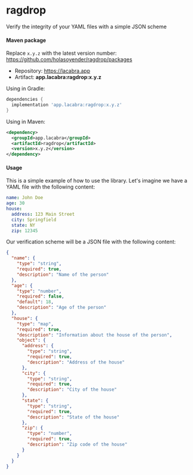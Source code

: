 # ragdrop
Verify the integrity of your YAML files with a simple JSON scheme

#### Maven package

Replace `x.y.z` with the latest version number: https://github.com/holasoyender/ragdrop/packages

* Repository: https://lacabra.app
* Artifact: **app.lacabra:ragdrop:x.y.z**

Using in Gradle:
```gradle
dependencies {
  implementation 'app.lacabra:ragdrop:x.y.z'
}
```

Using in Maven:
```xml
<dependency>
  <groupId>app.lacabra</groupId>
  <artifactId>ragdrop</artifactId>
  <version>x.y.z</version>
</dependency>
```

#### Usage

This is a simple example of how to use the library. Let's imagine we have a YAML file with the following content:

```yaml
name: John Doe
age: 30
house:
  address: 123 Main Street
  city: Springfield
  state: NY
  zip: 12345
```

Our verification scheme will be a JSON file with the following content:

```json
{
  "name": {
    "type": "string",
    "required": true,
    "description": "Name of the person"
  },
  "age": {
    "type": "number",
    "required": false,
    "default": 18,
    "description": "Age of the person"
  },
  "house": {
    "type": "map",
    "required": true,
    "description": "Information about the house of the person",
    "object": {
      "address": {
        "type": "string",
        "required": true,
        "description": "Address of the house"
      },
      "city": {
        "type": "string",
        "required": true,
        "description": "City of the house"
      },
      "state": {
        "type": "string",
        "required": true,
        "description": "State of the house"
      },
      "zip": {
        "type": "number",
        "required": true,
        "description": "Zip code of the house"
      }
    }
  }
}
```
